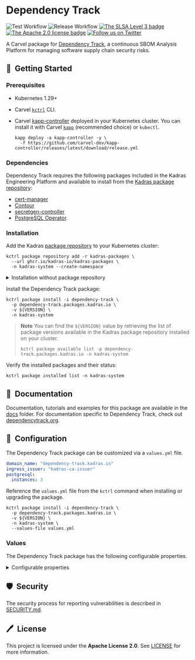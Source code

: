 # Dependency Track

![Test Workflow](https://github.com/kadras-io/package-for-dependency-track/actions/workflows/test.yml/badge.svg)
![Release Workflow](https://github.com/kadras-io/package-for-dependency-track/actions/workflows/release.yml/badge.svg)
[![The SLSA Level 3 badge](https://slsa.dev/images/gh-badge-level3.svg)](https://slsa.dev/spec/v1.0/levels)
[![The Apache 2.0 license badge](https://img.shields.io/badge/License-Apache_2.0-blue.svg)](https://opensource.org/licenses/Apache-2.0)
[![Follow us on Twitter](https://img.shields.io/static/v1?label=Twitter&message=Follow&color=1DA1F2)](https://twitter.com/kadrasIO)

A Carvel package for [Dependency Track](https://dependency-track.io), a continuous SBOM Analysis Platform for managing software supply chain security risks.

## 🚀&nbsp; Getting Started

### Prerequisites

* Kubernetes 1.29+
* Carvel [`kctrl`](https://carvel.dev/kapp-controller/docs/latest/install/#installing-kapp-controller-cli-kctrl) CLI.
* Carvel [kapp-controller](https://carvel.dev/kapp-controller) deployed in your Kubernetes cluster. You can install it with Carvel [`kapp`](https://carvel.dev/kapp/docs/latest/install) (recommended choice) or `kubectl`.

  ```shell
  kapp deploy -a kapp-controller -y \
    -f https://github.com/carvel-dev/kapp-controller/releases/latest/download/release.yml
  ```

### Dependencies

Dependency Track requires the following packages included in the Kadras Engineering Platform and available to install from the [Kadras package repository](https://github.com/kadras-io/kadras-packages):

* [cert-manager](https://github.com/kadras-io/package-for-cert-manager)
* [Contour](https://github.com/kadras-io/package-for-contour)
* [secretgen-controller](https://github.com/kadras-io/package-for-secretgen-controller)
* [PostgreSQL Operator](https://github.com/kadras-io/package-for-postgresql-operator). 

### Installation

Add the Kadras [package repository](https://github.com/kadras-io/kadras-packages) to your Kubernetes cluster:

  ```shell
  kctrl package repository add -r kadras-packages \
    --url ghcr.io/kadras-io/kadras-packages \
    -n kadras-system --create-namespace
  ```

<details><summary>Installation without package repository</summary>
The recommended way of installing the Dependency Track package is via the Kadras <a href="https://github.com/kadras-io/kadras-packages">package repository</a>. If you prefer not using the repository, you can add the package definition directly using <a href="https://carvel.dev/kapp/docs/latest/install"><code>kapp</code></a> or <code>kubectl</code>.

  ```shell
  kubectl create namespace kadras-system
  kapp deploy -a dependency-track-package -n kadras-system -y \
    -f https://github.com/kadras-io/package-for-dependency-track/releases/latest/download/metadata.yml \
    -f https://github.com/kadras-io/package-for-dependency-track/releases/latest/download/package.yml
  ```
</details>

Install the Dependency Track package:

  ```shell
  kctrl package install -i dependency-track \
    -p dependency-track.packages.kadras.io \
    -v ${VERSION} \
    -n kadras-system
  ```

> **Note**
> You can find the `${VERSION}` value by retrieving the list of package versions available in the Kadras package repository installed on your cluster.
> 
>   ```shell
>   kctrl package available list -p dependency-track.packages.kadras.io -n kadras-system
>   ```

Verify the installed packages and their status:

  ```shell
  kctrl package installed list -n kadras-system
  ```

## 📙&nbsp; Documentation

Documentation, tutorials and examples for this package are available in the [docs](docs) folder.
For documentation specific to Dependency Track, check out [dependencytrack.org](https://docs.dependencytrack.org/).

## 🎯&nbsp; Configuration

The Dependency Track package can be customized via a `values.yml` file.

```yaml
domain_name: "dependency-track.kadras.io"
ingress_issuer: "kadras-ca-issuer"
postgresql:
  instances: 3
```

Reference the `values.yml` file from the `kctrl` command when installing or upgrading the package.

```shell
kctrl package install -i dependency-track \
  -p dependency-track.packages.kadras.io \
  -v ${VERSION} \
  -n kadras-system \
  --values-file values.yml
```

### Values

The Dependency Track package has the following configurable properties.

<details><summary>Configurable properties</summary>

| Config | Default | Description |
|-------|-------------------|-------------|
| `system_requirement_check` | `true` | Whether Dependency Track will check for memory and CPU requirements at startup time. |
| `domain_name` | `""` | Domain name for Dependency Track. It must be a valid DNS name. |
| `ingress_issuer` | `""` | A reference to the ClusterIssuer to use for enabling TLS in Dependency Track. |


Settings for the API Server component.

| Config | Default | Description |
|-------|-------------------|-------------|
| `api_server.logging.level` | `info` | Log verbosity level. Options: `trace`, `debug`, `info`, `warn`, `error`. |
| `api_server.logging.format` | `console` | Log encoding format. Options: `console`, `json`. |
| `api_server.metrics.enabled` | `true` | Whether to enable the generation of Prometheus metrics. |
| `api_server.resources.cpu` | `0.5` | CPU requests configuration for the API Server component. |
| `api_server.resources.memory` | `5Gi` | Memory requests configuration for the API Server component. |
| `api_server.limits.cpu` | `4` | CPU limits configuration for the API Server component. |
| `api_server.limits.memory` | `5Gi` | Memory limits configuration for the API Server component. |
| `api_server.storage.class_name` | `""` | Class name for the PersistenceVolume to create. |
| `api_server.storage.size` | `500Mi` | Size of the PersistenceVolume to create. |

Settings for the Frontend component.

| Config | Default | Description |
|-------|-------------------|-------------|
| `frontend.replicas` | `1` | The number of Frontend replicas. In order to enable high availability, it should be greater than 1. |
| `frontend.resources.cpu` | `0.5` | CPU requests configuration for the Frontend component. |
| `frontend.resources.memory` | `5Gi` | Memory requests configuration for the Frontend component. |
| `frontend.limits.cpu` | `4` | CPU limits configuration for the Frontend component. |
| `frontend.limits.memory` | `5Gi` | Memory limits configuration for the Frontend component. |

Settings for the corporate proxy.

| Config | Default | Description |
|-------|-------------------|-------------|
| `proxy.https_proxy` | `""` | The HTTPS proxy to use for network traffic. |
| `proxy.http_proxy` | `""` | The HTTP proxy to use for network traffic. |
| `proxy.no_proxy` | `""` | A comma-separated list of hostnames, IP addresses, or IP ranges in CIDR format that should not use the proxy. |

Settings for the PostgreSQL database.

| Config | Default | Description |
|-------|-------------------|-------------|
| `postgresql.instances` | `1` | Number of instances for the PostgreSQL database cluster. Define at least 3 for production scenarios. |
| `postgresql.storage.size` | `500Mi` | Size of the PersistenceVolume to create for each PostgreSQL instance. |

</details>

## 🛡️&nbsp; Security

The security process for reporting vulnerabilities is described in [SECURITY.md](SECURITY.md).

## 🖊️&nbsp; License

This project is licensed under the **Apache License 2.0**. See [LICENSE](LICENSE) for more information.
